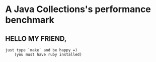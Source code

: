 A Java Collections's performance benchmark
==========================================



HELLO MY FRIEND,
-------------------------------------------------
	just type `make` and be happy =)
		(you must have ruby installed)
